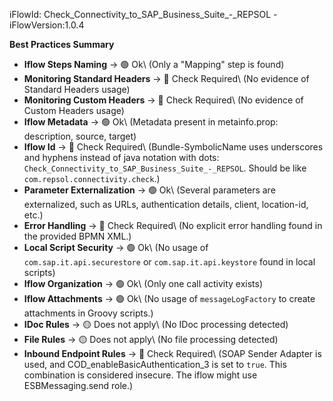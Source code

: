 iFlowId: Check_Connectivity_to_SAP_Business_Suite_-_REPSOL - iFlowVersion:1.0.4

**Best Practices Summary**
- **Iflow Steps Naming** -> 🟢 Ok\ (Only a "Mapping" step is found)
- **Monitoring Standard Headers** -> 🔴 Check Required\ (No evidence of Standard Headers usage)
- **Monitoring Custom Headers** -> 🔴 Check Required\ (No evidence of Custom Headers usage)
- **Iflow Metadata** -> 🟢 Ok\ (Metadata present in metainfo.prop: description, source, target)
- **Iflow Id** -> 🔴 Check Required\ (Bundle-SymbolicName uses underscores and hyphens instead of java notation with dots: `Check_Connectivity_to_SAP_Business_Suite_-_REPSOL`. Should be like `com.repsol.connectivity.check`.)
- **Parameter Externalization** -> 🟢 Ok\ (Several parameters are externalized, such as URLs, authentication details, client, location-id, etc.)
- **Error Handling** -> 🔴 Check Required\ (No explicit error handling found in the provided BPMN XML.)
- **Local Script Security** -> 🟢 Ok\ (No usage of `com.sap.it.api.securestore` or `com.sap.it.api.keystore` found in local scripts)
- **Iflow Organization** -> 🟢 Ok\ (Only one call activity exists)
- **Iflow Attachments** -> 🟢 Ok\ (No usage of `messageLogFactory` to create attachments in Groovy scripts.)
- **IDoc Rules** -> 🟡 Does not apply\ (No IDoc processing detected)
- **File Rules** -> 🟡 Does not apply\ (No file processing detected)
- **Inbound Endpoint Rules** -> 🔴 Check Required\ (SOAP Sender Adapter is used, and COD_enableBasicAuthentication_3 is set to `true`. This combination is considered insecure. The iflow might use ESBMessaging.send role.)